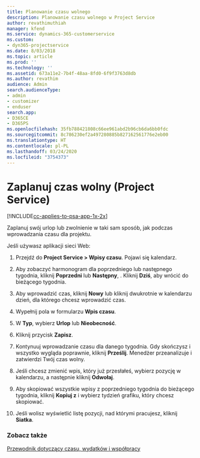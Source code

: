 ```yaml
---
title: Planowanie czasu wolnego
description: Planowanie czasu wolnego w Project Service
author: revathimuthiah
manager: kfend
ms.service: dynamics-365-customerservice
ms.custom:
- dyn365-projectservice
ms.date: 8/03/2018
ms.topic: article
ms.prod: ''
ms.technology: ''
ms.assetid: 673a11e2-7b4f-48aa-8fd0-6f9f3763d8db
ms.author: revathim
audience: Admin
search.audienceType:
- admin
- customizer
- enduser
search.app:
- D365CE
- D365PS
ms.openlocfilehash: 35fb788421808c66ee961abd2b96cb6da6bb0fdc
ms.sourcegitcommit: 8c786230ef2a497280885b827162561776e2eb00
ms.translationtype: HT
ms.contentlocale: pl-PL
ms.lasthandoff: 03/24/2020
ms.locfileid: "3754373"
---
```

# <a name="schedule-time-off-project-service"></a>Zaplanuj czas wolny (Project Service)

[!INCLUDE[cc-applies-to-psa-app-1x-2x](../includes/cc-applies-to-psa-app-1x-2x.md)]

Zaplanuj swój urlop lub zwolnienie w taki sam sposób, jak podczas wprowadzania czasu dla projektu.  
  
 Jeśli używasz aplikacji sieci Web:  
  
1.  Przejdź do **Project Service > Wpisy czasu**. Pojawi się kalendarz.  
  
2.  Aby zobaczyć harmonogram dla poprzedniego lub następnego tygodnia, kliknij **Poprzedni** lub **Następny**, . Kliknij **Dziś**, aby wrócić do bieżącego tygodnia.  
  
3.  Aby wprowadzić czas, kliknij **Nowy** lub kliknij dwukrotnie w kalendarzu dzień, dla którego chcesz wprowadzić czas.  
  
4.  Wypełnij pola w formularzu **Wpis czasu**.  
  
5.  W **Typ**, wybierz **Urlop** lub **Nieobecność**.  
  
6.  Kliknij przycisk **Zapisz**.  
  
7.  Kontynuuj wprowadzanie czasu dla danego tygodnia. Gdy skończysz i wszystko wygląda poprawnie, kliknij **Prześlij**. Menedżer przeanalizuje i zatwierdzi Twój czas wolny.  
  
8.  Jeśli chcesz zmienić wpis, który już przesłałeś, wybierz pozycję w kalendarzu, a następnie kliknij **Odwołaj**.  
  
9. Aby skopiować wszystkie wpisy z poprzedniego tygodnia do bieżącego tygodnia, kliknij **Kopiuj z** i wybierz tydzień grafiku, który chcesz skopiować.  
  
10. Jeśli wolisz wyświetlić listę pozycji, nad którymi pracujesz, kliknij **Siatka**.  
  
### <a name="see-also"></a>Zobacz także  
 [Przewodnik dotyczący czasu, wydatków i współpracy](../project-service/time-expense-collaboration-guide.md)
